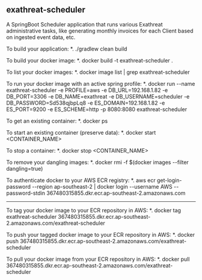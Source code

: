 exathreat-scheduler
-------------------
A SpringBoot Scheduler application that runs various Exathreat administrative tasks, like generating monthly invoices for each Client based on ingested event data, etc.

To build your application:
*. ./gradlew clean build

To build your docker image: 
*. docker build -t exathreat-scheduler .

To list your docker images:
*. docker image list | grep exathreat-scheduler

To run your docker image with an active spring profile:
*. docker run --name exathreat-scheduler -e PROFILE=aws -e DB_URL=192.168.1.82 -e DB_PORT=3306 -e DB_NAME=exathreat -e DB_USERNAME=scheduler -e DB_PASSWORD=Sd538qjbpLq8 -e ES_DOMAIN=192.168.1.82 -e ES_PORT=9200 -e ES_SCHEME=http -p 8080:8080 exathreat-scheduler

To get an existing container:
*. docker ps

To start an existing container (preserve data):
*. docker start <CONTAINER_NAME>

To stop a container:
*. docker stop <CONTAINER_NAME>

To remove your dangling images:
*. docker rmi -f $(docker images --filter dangling=true)

To authenticate docker to your AWS ECR registry:
*. aws ecr get-login-password --region ap-southeast-2 | docker login --username AWS --password-stdin 367480315855.dkr.ecr.ap-southeast-2.amazonaws.com

---

To tag your docker image to your ECR repository in AWS:
*. docker tag exathreat-scheduler 367480315855.dkr.ecr.ap-southeast-2.amazonaws.com/exathreat-scheduler

To push your tagged docker image to your ECR repository in AWS:
*. docker push 367480315855.dkr.ecr.ap-southeast-2.amazonaws.com/exathreat-scheduler

To pull your docker image from your ECR repository in AWS:
*. docker pull 367480315855.dkr.ecr.ap-southeast-2.amazonaws.com/exathreat-scheduler
